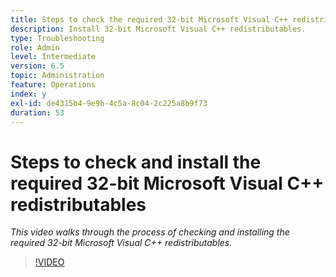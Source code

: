 ```yaml
---
title: Steps to check the required 32-bit Microsoft Visual C++ redistributables
description: Install 32-bit Microsoft Visual C++ redistributables.
type: Troubleshooting
role: Admin
level: Intermediate
version: 6.5
topic: Administration
feature: Operations
index: y
exl-id: de4315b4-9e9b-4c5a-8c04-2c225a8b9f73
duration: 53
---
```

# Steps to check and install the required 32-bit Microsoft Visual C++ redistributables

*This video walks through the process of checking and installing the required 32-bit Microsoft Visual C++ redistributables.*

>[!VIDEO](https://video.tv.adobe.com/v/335520?quality=12&learn=on)
